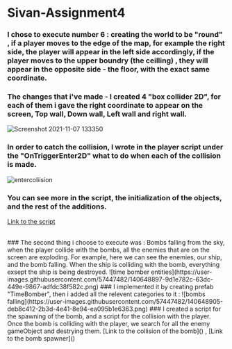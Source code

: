 # Sivan-Assignment4

### I chose to execute number 6 : creating the world to be "round" , if a player moves to the edge of the map, for example the right side, the player will appear in the left side accordingly, if the player moves to the upper boundry (the ceilling) , they will appear in the opposite side - the floor, with the exact same coordinate.
### The changes that i've made - I created 4 "box collider 2D", for each of them i gave the right coordinate to appear on the screen, Top wall, Down wall, Left wall and right wall.
![Screenshot 2021-11-07 133350](https://user-images.githubusercontent.com/57447482/140643193-a2c213a0-5b6d-4b48-b753-be3022957cb3.png)
### In order to catch the collision, I wrote in the player script under the "OnTriggerEnter2D" what to do when each of the collision is made.
![entercoliision](https://user-images.githubusercontent.com/57447482/140643328-6caee703-1acf-44a9-8401-0ff250d5c401.png)
<br>
### You can see more in the script, the initialization of the objects, and the rest of the additions.
[Link to the script]()

<br>
### The second thing i choose to execute was : Bombs falling from the sky, when the player collide with the bombs, all the enemies that are on the screen are exploding. For example, here we can see the enemies, our ship, and the bomb falling. When the ship is colliding with the bomb, everything exsept the ship is being destroyed.
![time bomber entities](https://user-images.githubusercontent.com/57447482/140648897-9d1e782c-63dc-449e-9867-adfdc38f582c.png)
### I implemented it by creating prefab "TimeBomber", then i added all the relevent categories to it : 
![bombs falling](https://user-images.githubusercontent.com/57447482/140648905-deb8c412-2b3d-4e41-8e94-ea095b1e6363.png)
### I created a script for the spawning of the bomb, and a script for the collision with the player. Once the bomb is colliding with the player, we search for all the enemy gameObject and destrying them.
[Link to the collision of the bomb]() , 
[Link to the bomb spawner]()

